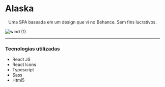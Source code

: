 # Alaska
<p align="center">Uma SPA baseada em um design que vi no Behance. Sem fins lucrativos.</p>

![wind (1)](https://user-images.githubusercontent.com/89518536/208547127-edce746c-619e-49f9-a8fb-09620a2b2c7b.png)

<hr>
<h3>Tecnologias utilizadas</h3>
<ul>
  <li> React JS</li>
  <li> React Icons</li>
  <li> Typescript</li>
  <li> Sass</li>
  <li> Html5</li>
